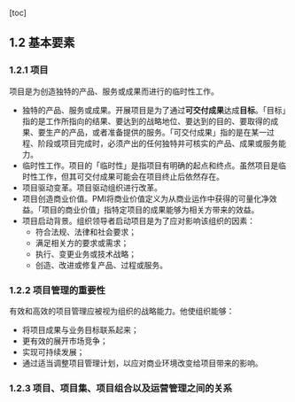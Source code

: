 [toc]

## 1.2 基本要素

### 1.2.1 项目

项目是为创造独特的产品、服务或成果而进行的临时性工作。

- 独特的产品、服务或成果。开展项目是为了通过**可交付成果**达成**目标**。「目标」指的是工作所指向的结果、要达到的战略地位、要达到的目的、要取得的成果、要生产的产品，或者准备提供的服务。「可交付成果」指的是在某一过程、阶段或项目完成时，必须产出的任何独特并可核实的产品、成果或服务能力。
- 临时性工作。项目的「临时性」是指项目有明确的起点和终点。虽然项目是临时性工作，但其可交付成果可能会在项目终止后依然存在。
- 项目驱动变革。项目驱动组织进行改革。
- 项目创造商业价值。PMI将商业价值定义为从商业运作中获得的可量化净效益。「项目的商业价值」指特定项目的成果能够为相关方带来的效益。
- 项目启动背景。组织领导者启动项目是为了应对影响该组织的因素：
  - 符合法规、法律和社会要求；
  - 满足相关方的要求或需求；
  - 执行、变更业务或技术战略；
  - 创造、改进或修复产品、过程或服务。


### 1.2.2 项目管理的重要性

有效和高效的项目管理应被视为组织的战略能力。他使组织能够：

- 将项目成果与业务目标联系起来；
- 更有效的展开市场竞争；
- 实现可持续发展；
- 通过适当调整项目管理计划，以应对商业环境改变给项目带来的影响。

### 1.2.3 项目、项目集、项目组合以及运营管理之间的关系


